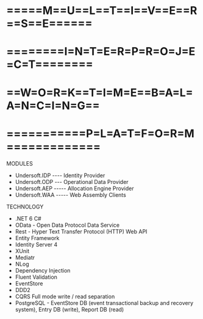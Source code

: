 # =====M==U==L==T==I==V==E==R==S==E======
# ========I=N=T=E=R=P=R=O=J=E=C=T========
# ==W=O=R=K==T=I=M=E==B=A=L=A=N=C=I=N=G==
# ===========P=L=A=T=F=O=R=M=============

MODULES
- Undersoft.IDP ---- Identity Provider
- Undersoft.ODP --- Operational Data Provider
- Undersoft.AEP ----- Allocation Engine Provider 
- Undersoft.WAA ----- Web Assembly Clients 

TECHNOLOGY
- .NET 6 C#
- OData - Open Data Protocol Data Service
- Rest - Hyper Text Transfer Protocol (HTTP) Web API
- Entity Framework
- Identity Server 4
- XUnit 
- Mediatr
- NLog 
- Dependency Injection
- Fluent Validation
- EventStore
- DDD2
- CQRS Full mode write / read separation
- PostgreSQL - EventStore DB (event transactional backup and recovery system), Entry DB (write), Report DB (read)

